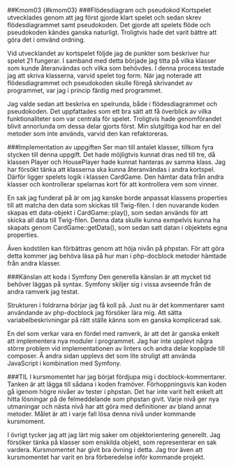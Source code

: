 ##Kmom03 {#kmom03}
###Flödesdiagram och pseudokod
Kortspelet utvecklades genom att jag först gjorde klart spelet och sedan skrev flödesdiagrammet samt pseudokoden. Det gjorde att spelets flöde och pseudokoden kändes ganska naturligt. Troligtvis hade det varit bättre att göra det i omvänd ordning.

Vid utvecklandet av kortspelet följde jag de punkter som beskriver hur spelet 21 fungerar. I samband med detta började jag titta på vilka klasser som kunde återanvändas och vilka som behövdes. I denna process testade jag att skriva klasserna, varvid spelet tog form. När jag noterade att flödesdiagrammet och pseudokoden skulle föregå skrivandet av programmet, var jag i princip färdig med programmet.

Jag valde sedan att beskriva en spelrunda, både i flödesdiagrammet och pseudokoden. Det uppfattades som ett bra sätt att få överblick av vilka funktionaliteter som var centrala för spelet. Troligtvis hade genomförandet blivit annorlunda om dessa delar gjorts först. Min slutgiltiga kod har en del metoder som inte används, varvid den kan refaktoreras.

###Implementation av uppgiften
Ser man till antalet klasser, tillkom fyra stycken till denna uppgift. Det hade möjligtvis kunnat dras ned till tre, då klassen Player och HousePlayer hade kunnat hanteras av samma klass. Jag har försökt tänka att klasserna ska kunna återanvändas i andra kortspel. Därför ligger spelets logik i klassen CardGame. Den hämtar data från andra klasser och kontrollerar spelarnas kort för att kontrollera vem som vinner.

En sak jag funderat på är om jag kanske borde anpassat klassens properties till att matcha den data som skickas till Twig-filen. I den nuvarande koden skapas ett data-objekt i CardGame::play(), som sedan används för att skicka all data till Twig-filen. Denna data skulle kunna exmpelvis kunna ha skapats genom CardGame::getData(), som sedan satt datan i objektets egna properties.

Även kodstilen kan förbättras genom att höja nivån på phpstan. För att göra detta kommer jag behöva läsa på hur man i php-docblock metoder hämtade från andra klasser.

###Känslan att koda i Symfony
Den generella känslan är att mycket tid behöver läggas på syntax. Symfony skiljer sig i vissa avseende från de andra ramverk jag testat.

Strukturen i foldrarna börjar jag få koll på. Just nu är det kommentarer samt användande av php-docblock jag försöker lära mig. Att sätta variabelbeskrivningar på rätt ställe känns som en ganska komplicerad sak.

En del som verkar vara en fördel med ramverk, är att det är ganska enkelt att implementera nya moduler i programmet. Jag har inte upplevt några större problem vid implementationen av linters och andra delar kopplade till composer. Å andra sidan upplevs det som lite struligt att använda JavaScript i kombination med Symfony.  

###TIL
I kursmomentet har jag börjat fördjupa mig i docblock-kommentarer. Tanken är att lägga till sådana i koden framöver. Förhoppningsvis kan koden gå igenom högre nivåer av tester i phpstan. Det har inte varit helt enkelt att hitta lösningar på de felmeddelande som phpstan givit. Varje nivå ger nya utmaningar och nästa nivå har att göra med definitioner av bland annat metoder. Målet är att i varje fall lösa denna nivå under kommande kursmoment.

I övrigt tycker jag att jag lärt mig saker om objektorientering generellt. Jag försöker tänka på klasser som enskilda objekt, som representerar en sak vardera. Kursmomentet har givit bra övning i detta. Jag tror även att kursmomentet har varit en bra förberedelse inför kommande projekt.
